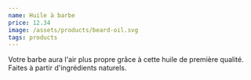 ```yaml
---
name: Huile à barbe
price: 12.34
image: /assets/products/beard-oil.svg
tags: products
---
```


Votre barbe aura l'air plus propre grâce à cette huile de première qualité. Faites à partir d'ingrédients naturels.
